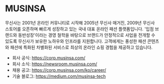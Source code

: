# MUSINSA
무신사는 2001년 온라인 커뮤니티로 시작해 2005년 무신사 매거진, 2009년 무신사 스토어를 오픈하며 빠르게 성장하고 있는 국내 대표 온라인 패션 플랫폼입니다. '입점 브랜드와 동반성장'이라는 경영 철학을 바탕으로 브랜드가 안정적으로 사업을 전개할 수 있도록 무신사가 보유한 노하우와 인프라를 지원합니다. 고객에게는 풍성한 패션 콘텐츠와 패션에 특화된 차별화된 서비스로 최상의 온라인 쇼핑 경험을 제공하고 있습니다.

- 회사 공식: https://corp.musinsa.com/
- 회사 소식: https://newsroom.musinsa.com/
- 채용 공고: https://corp.musinsa.com/ko/career/
- 기술 블로그: https://medium.com/musinsa-tech
